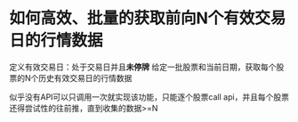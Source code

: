 # 如何高效、批量的获取前向N个有效交易日的行情数据

定义有效交易日：处于交易日并且**未停牌**
给定一批股票和当前日期，获取每个股票的N个历史有效交易日的行情数据

似乎没有API可以只调用一次就实现该功能，只能逐个股票call api，并且每个股票还得尝试性的往前推，直到收集的数据>=N